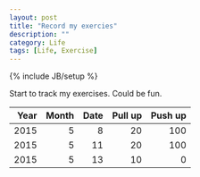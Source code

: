 ```yaml
---
layout: post
title: "Record my exercies"
description: ""
category: Life
tags: [Life, Exercise]
---
```

{% include JB/setup %}



<script type="text/javascript"
 src="http://cdn.mathjax.org/mathjax/latest/MathJax.js?config=TeX-AMS-MML_HTMLorMML">
</script>


Start to track my exercises. Could be fun.

|Year|Month|Date|Pull up|Push up|
|--------:|------------:|------------:|-------:|-------:|
|2015|5|8|20|100|
|2015|5|11|20|100|
|2015|5|13|10|0|
